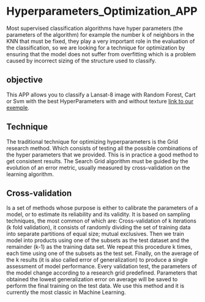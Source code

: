 # Hyperparameters_Optimization_APP
Most supervised classification algorithms have hyper parameters (the parameters of the algorithm) for example the number k of neighbors in the KNN that must be fixed, they play a very important role in the evaluation of the classification, so we are looking for a technique for optimization by ensuring that the model does not suffer from overfitting which is a problem caused by incorrect sizing of the structure used to classify.

## objective
This APP allows you to classify a Lansat-8 image with Random Forest, Cart or Svm with the best HyperParameters with and without texture [link to our exemple](https://ibtissem.users.earthengine.app/view/hyperparameters-optimization-app).

## Technique
The traditional technique for optimizing hyperparameters is the Grid research method. Which consists of testing all the possible combinations of the hyper parameters that
we provided. This is in practice a good method to get consistent results. The Search Grid algorithm must be guided by the evolution of an error metric, usually measured by cross-validation on the learning algorithm.

## Cross-validation
Is a set of methods whose purpose is either to calibrate the parameters of a model, or to estimate its reliability and its validity. It is based on sampling techniques, the most common of which are: Cross-validation of k iterations (k fold validation), it consists of randomly dividing the set of training data into separate partitions of equal size; mutual exclusives. Then we train model into products using one of the subsets as the test dataset and the remainder (k-1) as the training data set. We repeat this procedure k times, each time using one of the subsets as the test set.
Finally, on the average of the k results (it is also called error of generalization) to produce a single assessment of model performance. Every validation test, the parameters of the model change according to a research grid predefined. Parameters that obtained the lowest generalization error on average will be saved to perform the final training on the test data. We use this method and it is currently the most classic in Machine Learning.
